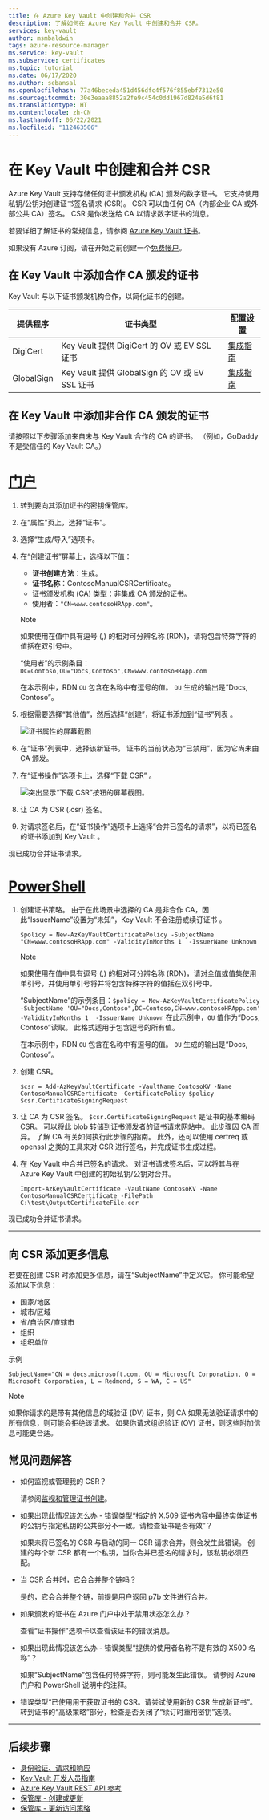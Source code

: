 ```yaml
---
title: 在 Azure Key Vault 中创建和合并 CSR
description: 了解如何在 Azure Key Vault 中创建和合并 CSR。
services: key-vault
author: msmbaldwin
tags: azure-resource-manager
ms.service: key-vault
ms.subservice: certificates
ms.topic: tutorial
ms.date: 06/17/2020
ms.author: sebansal
ms.openlocfilehash: 77a46beceda451d456dfc4f576f855ebf7312e50
ms.sourcegitcommit: 30e3eaaa8852a2fe9c454c0dd1967d824e5d6f81
ms.translationtype: HT
ms.contentlocale: zh-CN
ms.lasthandoff: 06/22/2021
ms.locfileid: "112463506"
---
```

# <a name="create-and-merge-a-csr-in-key-vault"></a>在 Key Vault 中创建和合并 CSR

Azure Key Vault 支持存储任何证书颁发机构 (CA) 颁发的数字证书。 它支持使用私钥/公钥对创建证书签名请求 (CSR)。 CSR 可以由任何 CA（内部企业 CA 或外部公共 CA）签名。 CSR 是你发送给 CA 以请求数字证书的消息。

若要详细了解证书的常规信息，请参阅 [Azure Key Vault 证书](./about-certificates.md)。

如果没有 Azure 订阅，请在开始之前创建一个[免费帐户](https://azure.microsoft.com/free/?WT.mc_id=A261C142F)。

## <a name="add-certificates-in-key-vault-issued-by-partnered-cas"></a>在 Key Vault 中添加合作 CA 颁发的证书

Key Vault 与以下证书颁发机构合作，以简化证书的创建。

|提供程序|证书类型|配置设置  
|--------------|----------------------|------------------|  
|DigiCert|Key Vault 提供 DigiCert 的 OV 或 EV SSL 证书| [集成指南](./how-to-integrate-certificate-authority.md)
|GlobalSign|Key Vault 提供 GlobalSign 的 OV 或 EV SSL 证书| [集成指南](https://support.globalsign.com/digital-certificates/digital-certificate-installation/generating-and-importing-certificate-microsoft-azure-key-vault)

## <a name="add-certificates-in-key-vault-issued-by-non-partnered-cas"></a>在 Key Vault 中添加非合作 CA 颁发的证书

请按照以下步骤添加来自未与 Key Vault 合作的 CA 的证书。 （例如，GoDaddy 不是受信任的 Key Vault CA。）

# <a name="portal"></a>[门户](#tab/azure-portal)

1. 转到要向其添加证书的密钥保管库。
1. 在“属性”页上，选择“证书”。
1. 选择“生成/导入”选项卡。
1. 在“创建证书”屏幕上，选择以下值：
    - **证书创建方法**：生成。
    - **证书名称**：ContosoManualCSRCertificate。
    - 证书颁发机构 (CA) 类型：非集成 CA 颁发的证书。
    - 使用者：`"CN=www.contosoHRApp.com"`。
     > [!NOTE]
     > 如果使用在值中具有逗号 (,) 的相对可分辨名称 (RDN)，请将包含特殊字符的值括在双引号中。 
     >
     > “使用者”的示例条目：`DC=Contoso,OU="Docs,Contoso",CN=www.contosoHRApp.com`
     >
     > 在本示例中，RDN `OU` 包含在名称中有逗号的值。 `OU` 生成的输出是“Docs, Contoso”。
1. 根据需要选择“其他值”，然后选择“创建”，将证书添加到“证书”列表 。

    ![证书属性的屏幕截图](../media/certificates/create-csr-merge-csr/create-certificate.png)  

1. 在“证书”列表中，选择该新证书。 证书的当前状态为“已禁用”，因为它尚未由 CA 颁发。
1. 在“证书操作”选项卡上，选择“下载 CSR” 。

   ![突出显示“下载 CSR”按钮的屏幕截图。](../media/certificates/create-csr-merge-csr/download-csr.png)

1. 让 CA 为 CSR (.csr) 签名。
1. 对请求签名后，在“证书操作”选项卡上选择“合并已签名的请求”，以将已签名的证书添加到 Key Vault 。

现已成功合并证书请求。

# <a name="powershell"></a>[PowerShell](#tab/azure-powershell)

1. 创建证书策略。 由于在此场景中选择的 CA 是非合作 CA，因此“IssuerName”设置为“未知”，Key Vault 不会注册或续订证书 。

   ```azure-powershell
   $policy = New-AzKeyVaultCertificatePolicy -SubjectName "CN=www.contosoHRApp.com" -ValidityInMonths 1  -IssuerName Unknown
   ```
     > [!NOTE]
     > 如果使用在值中具有逗号 (,) 的相对可分辨名称 (RDN)，请对全值或值集使用单引号，并使用单引号将并将包含特殊字符的值括在双引号中。 
     >
     >“SubjectName”的示例条目：`$policy = New-AzKeyVaultCertificatePolicy -SubjectName 'OU="Docs,Contoso",DC=Contoso,CN=www.contosoHRApp.com' -ValidityInMonths 1  -IssuerName Unknown` 在此示例中，`OU` 值作为“Docs, Contoso”读取。 此格式适用于包含逗号的所有值。
     > 
     > 在本示例中，RDN `OU` 包含在名称中有逗号的值。 `OU` 生成的输出是“Docs, Contoso”。

1. 创建 CSR。

   ```azure-powershell
   $csr = Add-AzKeyVaultCertificate -VaultName ContosoKV -Name ContosoManualCSRCertificate -CertificatePolicy $policy
   $csr.CertificateSigningRequest
   ```

1. 让 CA 为 CSR 签名。 `$csr.CertificateSigningRequest` 是证书的基本编码 CSR。 可以将此 blob 转储到证书颁发者的证书请求网站中。 此步骤因 CA 而异。 了解 CA 有关如何执行此步骤的指南。 此外，还可以使用 certreq 或 openssl 之类的工具来对 CSR 进行签名，并完成证书生成过程。

1. 在 Key Vault 中合并已签名的请求。 对证书请求签名后，可以将其与在 Azure Key Vault 中创建的初始私钥/公钥对合并。

    ```azure-powershell-interactive
    Import-AzKeyVaultCertificate -VaultName ContosoKV -Name ContosoManualCSRCertificate -FilePath C:\test\OutputCertificateFile.cer
    ```

现已成功合并证书请求。

---

## <a name="add-more-information-to-the-csr"></a>向 CSR 添加更多信息

若要在创建 CSR 时添加更多信息，请在“SubjectName”中定义它。 你可能希望添加以下信息：
- 国家/地区
- 城市/区域
- 省/自治区/直辖市
- 组织
- 组织单位

示例

   ```azure-powershell
   SubjectName="CN = docs.microsoft.com, OU = Microsoft Corporation, O = Microsoft Corporation, L = Redmond, S = WA, C = US"
   ```

> [!NOTE]
> 如果你请求的是带有其他信息的域验证 (DV) 证书，则 CA 如果无法验证请求中的所有信息，则可能会拒绝该请求。 如果你请求组织验证 (OV) 证书，则这些附加信息可能更合适。

## <a name="faqs"></a>常见问题解答

- 如何监视或管理我的 CSR？

     请参阅[监视和管理证书创建](./create-certificate-scenarios.md)。

- 如果出现此情况该怎么办 - 错误类型“指定的 X.509 证书内容中最终实体证书的公钥与指定私钥的公共部分不一致。请检查证书是否有效”？

     如果未将已签名的 CSR 与启动的同一 CSR 请求合并，则会发生此错误。 创建的每个新 CSR 都有一个私钥，当你合并已签名的请求时，该私钥必须匹配。

- 当 CSR 合并时，它会合并整个链吗？

     是的，它会合并整个链，前提是用户返回 p7b 文件进行合并。

- 如果颁发的证书在 Azure 门户中处于禁用状态怎么办？

     查看“证书操作”选项卡以查看该证书的错误消息。

- 如果出现此情况该怎么办 - 错误类型“提供的使用者名称不是有效的 X500 名称”？

     如果“SubjectName”包含任何特殊字符，则可能发生此错误。 请参阅 Azure 门户和 PowerShell 说明中的注释。

- 错误类型“已使用用于获取证书的 CSR。请尝试使用新的 CSR 生成新证书”。
     转到证书的“高级策略”部分，检查是否关闭了“续订时重用密钥”选项。
---

## <a name="next-steps"></a>后续步骤

- [身份验证、请求和响应](../general/authentication-requests-and-responses.md)
- [Key Vault 开发人员指南](../general/developers-guide.md)
- [Azure Key Vault REST API 参考](/rest/api/keyvault)
- [保管库 - 创建或更新](/rest/api/keyvault/vaults/createorupdate)
- [保管库 - 更新访问策略](/rest/api/keyvault/vaults/updateaccesspolicy)
